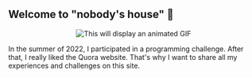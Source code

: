 ## Welcome to "nobody's house" 👋


<p align="center">
<img src="https://media.giphy.com/media/14qb1Uhf40ndw4/giphy.gif" alt="This will display an animated GIF" >
</p>

<p>
In the summer of 2022, I participated in a programming challenge.
After that, I really liked the Quora website. That's why I want to share all my experiences and challenges on this site.
</p>
<!--

**Here are some ideas to get you started:**

🙋‍♀️ A short introduction - what is your organization all about?
🌈 Contribution guidelines - how can the community get involved?
👩‍💻 Useful resources - where can the community find your docs? Is there anything else the community should know?
🍿 Fun facts - what does your team eat for breakfast?
🧙 Remember, you can do mighty things with the power of [Markdown](https://docs.github.com/github/writing-on-github/getting-started-with-writing-and-formatting-on-github/basic-writing-and-formatting-syntax)
-->
